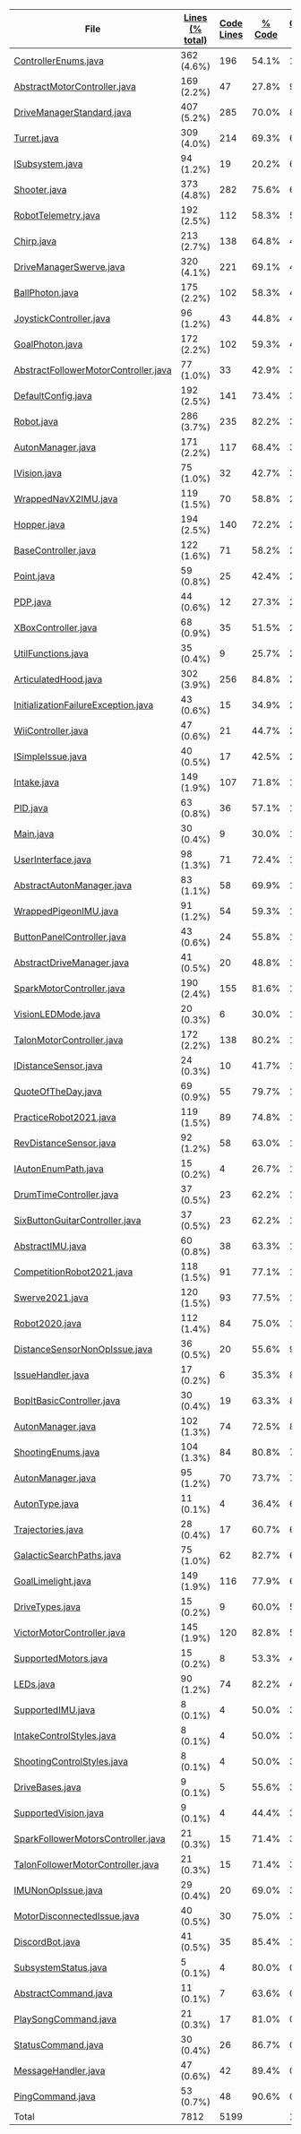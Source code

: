 
|File|[Lines (% total)](https://github.com/FRCTeam5199/Robot-Code-2021/tree/souper-secret-contraband/Statistics/LinesDescending.md/)|[Code Lines](https://github.com/FRCTeam5199/Robot-Code-2021/tree/souper-secret-contraband/Statistics/CodeDescending.md/)|[% Code](https://github.com/FRCTeam5199/Robot-Code-2021/tree/souper-secret-contraband/Statistics/ProportionCodeDescending.md/)|[Comment Lines](https://github.com/FRCTeam5199/Robot-Code-2021/tree/souper-secret-contraband/Statistics/CommentsAscending.md/)|[% Comment](https://github.com/FRCTeam5199/Robot-Code-2021/tree/souper-secret-contraband/Statistics/ProportionCommentsDescending.md/)|[Blank Lines](https://github.com/FRCTeam5199/Robot-Code-2021/tree/souper-secret-contraband/Statistics/BlanksDescending.md/)|[% Blank](https://github.com/FRCTeam5199/Robot-Code-2021/tree/souper-secret-contraband/Statistics/ProportionBlanksDescending.md/)|
| --- | --- | --- | --- | --- | --- | --- | --- |
|[ControllerEnums.java](https://github.com/FRCTeam5199/Robot-Code-2021/tree/souper-secret-contraband/src/main/java/frc/controllers/ControllerEnums.java)|362 (4.6%)|196|54.1%|110|30.4%|56|15.5%|
|[AbstractMotorController.java](https://github.com/FRCTeam5199/Robot-Code-2021/tree/souper-secret-contraband/src/main/java/frc/motors/AbstractMotorController.java)|169 (2.2%)|47|27.8%|99|58.6%|23|13.6%|
|[DriveManagerStandard.java](https://github.com/FRCTeam5199/Robot-Code-2021/tree/souper-secret-contraband/src/main/java/frc/drive/DriveManagerStandard.java)|407 (5.2%)|285|70.0%|89|21.9%|33|8.1%|
|[Turret.java](https://github.com/FRCTeam5199/Robot-Code-2021/tree/souper-secret-contraband/src/main/java/frc/ballstuff/shooting/Turret.java)|309 (4.0%)|214|69.3%|67|21.7%|28|9.1%|
|[ISubsystem.java](https://github.com/FRCTeam5199/Robot-Code-2021/tree/souper-secret-contraband/src/main/java/frc/misc/ISubsystem.java)|94 (1.2%)|19|20.2%|62|66.0%|13|13.8%|
|[Shooter.java](https://github.com/FRCTeam5199/Robot-Code-2021/tree/souper-secret-contraband/src/main/java/frc/ballstuff/shooting/Shooter.java)|373 (4.8%)|282|75.6%|62|16.6%|29|7.8%|
|[RobotTelemetry.java](https://github.com/FRCTeam5199/Robot-Code-2021/tree/souper-secret-contraband/src/main/java/frc/telemetry/RobotTelemetry.java)|192 (2.5%)|112|58.3%|54|28.1%|26|13.5%|
|[Chirp.java](https://github.com/FRCTeam5199/Robot-Code-2021/tree/souper-secret-contraband/src/main/java/frc/misc/Chirp.java)|213 (2.7%)|138|64.8%|48|22.5%|27|12.7%|
|[DriveManagerSwerve.java](https://github.com/FRCTeam5199/Robot-Code-2021/tree/souper-secret-contraband/src/main/java/frc/drive/DriveManagerSwerve.java)|320 (4.1%)|221|69.1%|48|15.0%|51|15.9%|
|[BallPhoton.java](https://github.com/FRCTeam5199/Robot-Code-2021/tree/souper-secret-contraband/src/main/java/frc/vision/camera/BallPhoton.java)|175 (2.2%)|102|58.3%|47|26.9%|26|14.9%|
|[JoystickController.java](https://github.com/FRCTeam5199/Robot-Code-2021/tree/souper-secret-contraband/src/main/java/frc/controllers/JoystickController.java)|96 (1.2%)|43|44.8%|44|45.8%|9|9.4%|
|[GoalPhoton.java](https://github.com/FRCTeam5199/Robot-Code-2021/tree/souper-secret-contraband/src/main/java/frc/vision/camera/GoalPhoton.java)|172 (2.2%)|102|59.3%|43|25.0%|27|15.7%|
|[AbstractFollowerMotorController.java](https://github.com/FRCTeam5199/Robot-Code-2021/tree/souper-secret-contraband/src/main/java/frc/motors/followers/AbstractFollowerMotorController.java)|77 (1.0%)|33|42.9%|35|45.5%|9|11.7%|
|[DefaultConfig.java](https://github.com/FRCTeam5199/Robot-Code-2021/tree/souper-secret-contraband/src/main/java/frc/robot/robotconfigs/DefaultConfig.java)|192 (2.5%)|141|73.4%|33|17.2%|18|9.4%|
|[Robot.java](https://github.com/FRCTeam5199/Robot-Code-2021/tree/souper-secret-contraband/src/main/java/frc/robot/Robot.java)|286 (3.7%)|235|82.2%|32|11.2%|19|6.6%|
|[AutonManager.java](https://github.com/FRCTeam5199/Robot-Code-2021/tree/souper-secret-contraband/src/main/java/frc/drive/auton/galacticsearch/AutonManager.java)|171 (2.2%)|117|68.4%|31|18.1%|23|13.5%|
|[IVision.java](https://github.com/FRCTeam5199/Robot-Code-2021/tree/souper-secret-contraband/src/main/java/frc/vision/camera/IVision.java)|75 (1.0%)|32|42.7%|30|40.0%|13|17.3%|
|[WrappedNavX2IMU.java](https://github.com/FRCTeam5199/Robot-Code-2021/tree/souper-secret-contraband/src/main/java/frc/telemetry/imu/WrappedNavX2IMU.java)|119 (1.5%)|70|58.8%|29|24.4%|20|16.8%|
|[Hopper.java](https://github.com/FRCTeam5199/Robot-Code-2021/tree/souper-secret-contraband/src/main/java/frc/ballstuff/intaking/Hopper.java)|194 (2.5%)|140|72.2%|29|14.9%|25|12.9%|
|[BaseController.java](https://github.com/FRCTeam5199/Robot-Code-2021/tree/souper-secret-contraband/src/main/java/frc/controllers/BaseController.java)|122 (1.6%)|71|58.2%|28|23.0%|23|18.9%|
|[Point.java](https://github.com/FRCTeam5199/Robot-Code-2021/tree/souper-secret-contraband/src/main/java/frc/drive/auton/Point.java)|59 (0.8%)|25|42.4%|27|45.8%|7|11.9%|
|[PDP.java](https://github.com/FRCTeam5199/Robot-Code-2021/tree/souper-secret-contraband/src/main/java/frc/pdp/PDP.java)|44 (0.6%)|12|27.3%|26|59.1%|6|13.6%|
|[XBoxController.java](https://github.com/FRCTeam5199/Robot-Code-2021/tree/souper-secret-contraband/src/main/java/frc/controllers/XBoxController.java)|68 (0.9%)|35|51.5%|26|38.2%|7|10.3%|
|[UtilFunctions.java](https://github.com/FRCTeam5199/Robot-Code-2021/tree/souper-secret-contraband/src/main/java/frc/misc/UtilFunctions.java)|35 (0.4%)|9|25.7%|24|68.6%|2|5.7%|
|[ArticulatedHood.java](https://github.com/FRCTeam5199/Robot-Code-2021/tree/souper-secret-contraband/src/main/java/frc/ballstuff/shooting/ArticulatedHood.java)|302 (3.9%)|256|84.8%|24|7.9%|22|7.3%|
|[InitializationFailureException.java](https://github.com/FRCTeam5199/Robot-Code-2021/tree/souper-secret-contraband/src/main/java/frc/misc/InitializationFailureException.java)|43 (0.6%)|15|34.9%|23|53.5%|5|11.6%|
|[WiiController.java](https://github.com/FRCTeam5199/Robot-Code-2021/tree/souper-secret-contraband/src/main/java/frc/controllers/WiiController.java)|47 (0.6%)|21|44.7%|21|44.7%|5|10.6%|
|[ISimpleIssue.java](https://github.com/FRCTeam5199/Robot-Code-2021/tree/souper-secret-contraband/src/main/java/frc/selfdiagnostics/ISimpleIssue.java)|40 (0.5%)|17|42.5%|20|50.0%|3|7.5%|
|[Intake.java](https://github.com/FRCTeam5199/Robot-Code-2021/tree/souper-secret-contraband/src/main/java/frc/ballstuff/intaking/Intake.java)|149 (1.9%)|107|71.8%|19|12.8%|23|15.4%|
|[PID.java](https://github.com/FRCTeam5199/Robot-Code-2021/tree/souper-secret-contraband/src/main/java/frc/misc/PID.java)|63 (0.8%)|36|57.1%|18|28.6%|9|14.3%|
|[Main.java](https://github.com/FRCTeam5199/Robot-Code-2021/tree/souper-secret-contraband/src/main/java/frc/robot/Main.java)|30 (0.4%)|9|30.0%|17|56.7%|4|13.3%|
|[UserInterface.java](https://github.com/FRCTeam5199/Robot-Code-2021/tree/souper-secret-contraband/src/main/java/frc/misc/UserInterface.java)|98 (1.3%)|71|72.4%|16|16.3%|11|11.2%|
|[AbstractAutonManager.java](https://github.com/FRCTeam5199/Robot-Code-2021/tree/souper-secret-contraband/src/main/java/frc/drive/auton/AbstractAutonManager.java)|83 (1.1%)|58|69.9%|15|18.1%|10|12.0%|
|[WrappedPigeonIMU.java](https://github.com/FRCTeam5199/Robot-Code-2021/tree/souper-secret-contraband/src/main/java/frc/telemetry/imu/WrappedPigeonIMU.java)|91 (1.2%)|54|59.3%|15|16.5%|22|24.2%|
|[ButtonPanelController.java](https://github.com/FRCTeam5199/Robot-Code-2021/tree/souper-secret-contraband/src/main/java/frc/controllers/ButtonPanelController.java)|43 (0.6%)|24|55.8%|14|32.6%|5|11.6%|
|[AbstractDriveManager.java](https://github.com/FRCTeam5199/Robot-Code-2021/tree/souper-secret-contraband/src/main/java/frc/drive/AbstractDriveManager.java)|41 (0.5%)|20|48.8%|14|34.1%|7|17.1%|
|[SparkMotorController.java](https://github.com/FRCTeam5199/Robot-Code-2021/tree/souper-secret-contraband/src/main/java/frc/motors/SparkMotorController.java)|190 (2.4%)|155|81.6%|14|7.4%|21|11.1%|
|[VisionLEDMode.java](https://github.com/FRCTeam5199/Robot-Code-2021/tree/souper-secret-contraband/src/main/java/frc/vision/camera/VisionLEDMode.java)|20 (0.3%)|6|30.0%|13|65.0%|1|5.0%|
|[TalonMotorController.java](https://github.com/FRCTeam5199/Robot-Code-2021/tree/souper-secret-contraband/src/main/java/frc/motors/TalonMotorController.java)|172 (2.2%)|138|80.2%|13|7.6%|21|12.2%|
|[IDistanceSensor.java](https://github.com/FRCTeam5199/Robot-Code-2021/tree/souper-secret-contraband/src/main/java/frc/vision/distancesensor/IDistanceSensor.java)|24 (0.3%)|10|41.7%|11|45.8%|3|12.5%|
|[QuoteOfTheDay.java](https://github.com/FRCTeam5199/Robot-Code-2021/tree/souper-secret-contraband/src/main/java/frc/misc/QuoteOfTheDay.java)|69 (0.9%)|55|79.7%|11|15.9%|3|4.3%|
|[PracticeRobot2021.java](https://github.com/FRCTeam5199/Robot-Code-2021/tree/souper-secret-contraband/src/main/java/frc/robot/robotconfigs/twentyone/PracticeRobot2021.java)|119 (1.5%)|89|74.8%|11|9.2%|19|16.0%|
|[RevDistanceSensor.java](https://github.com/FRCTeam5199/Robot-Code-2021/tree/souper-secret-contraband/src/main/java/frc/vision/distancesensor/RevDistanceSensor.java)|92 (1.2%)|58|63.0%|11|12.0%|23|25.0%|
|[IAutonEnumPath.java](https://github.com/FRCTeam5199/Robot-Code-2021/tree/souper-secret-contraband/src/main/java/frc/drive/auton/IAutonEnumPath.java)|15 (0.2%)|4|26.7%|10|66.7%|1|6.7%|
|[DrumTimeController.java](https://github.com/FRCTeam5199/Robot-Code-2021/tree/souper-secret-contraband/src/main/java/frc/controllers/DrumTimeController.java)|37 (0.5%)|23|62.2%|10|27.0%|4|10.8%|
|[SixButtonGuitarController.java](https://github.com/FRCTeam5199/Robot-Code-2021/tree/souper-secret-contraband/src/main/java/frc/controllers/SixButtonGuitarController.java)|37 (0.5%)|23|62.2%|10|27.0%|4|10.8%|
|[AbstractIMU.java](https://github.com/FRCTeam5199/Robot-Code-2021/tree/souper-secret-contraband/src/main/java/frc/telemetry/imu/AbstractIMU.java)|60 (0.8%)|38|63.3%|10|16.7%|12|20.0%|
|[CompetitionRobot2021.java](https://github.com/FRCTeam5199/Robot-Code-2021/tree/souper-secret-contraband/src/main/java/frc/robot/robotconfigs/twentyone/CompetitionRobot2021.java)|118 (1.5%)|91|77.1%|10|8.5%|17|14.4%|
|[Swerve2021.java](https://github.com/FRCTeam5199/Robot-Code-2021/tree/souper-secret-contraband/src/main/java/frc/robot/robotconfigs/twentyone/Swerve2021.java)|120 (1.5%)|93|77.5%|10|8.3%|17|14.2%|
|[Robot2020.java](https://github.com/FRCTeam5199/Robot-Code-2021/tree/souper-secret-contraband/src/main/java/frc/robot/robotconfigs/twentytwenty/Robot2020.java)|112 (1.4%)|84|75.0%|10|8.9%|18|16.1%|
|[DistanceSensorNonOpIssue.java](https://github.com/FRCTeam5199/Robot-Code-2021/tree/souper-secret-contraband/src/main/java/frc/selfdiagnostics/DistanceSensorNonOpIssue.java)|36 (0.5%)|20|55.6%|9|25.0%|7|19.4%|
|[IssueHandler.java](https://github.com/FRCTeam5199/Robot-Code-2021/tree/souper-secret-contraband/src/main/java/frc/selfdiagnostics/IssueHandler.java)|17 (0.2%)|6|35.3%|8|47.1%|3|17.6%|
|[BopItBasicController.java](https://github.com/FRCTeam5199/Robot-Code-2021/tree/souper-secret-contraband/src/main/java/frc/controllers/BopItBasicController.java)|30 (0.4%)|19|63.3%|8|26.7%|3|10.0%|
|[AutonManager.java](https://github.com/FRCTeam5199/Robot-Code-2021/tree/souper-secret-contraband/src/main/java/frc/drive/auton/galacticsearchscam/AutonManager.java)|102 (1.3%)|74|72.5%|8|7.8%|20|19.6%|
|[ShootingEnums.java](https://github.com/FRCTeam5199/Robot-Code-2021/tree/souper-secret-contraband/src/main/java/frc/ballstuff/shooting/ShootingEnums.java)|104 (1.3%)|84|80.8%|7|6.7%|13|12.5%|
|[AutonManager.java](https://github.com/FRCTeam5199/Robot-Code-2021/tree/souper-secret-contraband/src/main/java/frc/drive/auton/followtrajectory/AutonManager.java)|95 (1.2%)|70|73.7%|7|7.4%|18|18.9%|
|[AutonType.java](https://github.com/FRCTeam5199/Robot-Code-2021/tree/souper-secret-contraband/src/main/java/frc/drive/auton/AutonType.java)|11 (0.1%)|4|36.4%|6|54.5%|1|9.1%|
|[Trajectories.java](https://github.com/FRCTeam5199/Robot-Code-2021/tree/souper-secret-contraband/src/main/java/frc/drive/auton/followtrajectory/Trajectories.java)|28 (0.4%)|17|60.7%|6|21.4%|5|17.9%|
|[GalacticSearchPaths.java](https://github.com/FRCTeam5199/Robot-Code-2021/tree/souper-secret-contraband/src/main/java/frc/drive/auton/galacticsearch/GalacticSearchPaths.java)|75 (1.0%)|62|82.7%|6|8.0%|7|9.3%|
|[GoalLimelight.java](https://github.com/FRCTeam5199/Robot-Code-2021/tree/souper-secret-contraband/src/main/java/frc/vision/camera/GoalLimelight.java)|149 (1.9%)|116|77.9%|6|4.0%|27|18.1%|
|[DriveTypes.java](https://github.com/FRCTeam5199/Robot-Code-2021/tree/souper-secret-contraband/src/main/java/frc/drive/DriveTypes.java)|15 (0.2%)|9|60.0%|5|33.3%|1|6.7%|
|[VictorMotorController.java](https://github.com/FRCTeam5199/Robot-Code-2021/tree/souper-secret-contraband/src/main/java/frc/motors/VictorMotorController.java)|145 (1.9%)|120|82.8%|5|3.4%|20|13.8%|
|[SupportedMotors.java](https://github.com/FRCTeam5199/Robot-Code-2021/tree/souper-secret-contraband/src/main/java/frc/motors/SupportedMotors.java)|15 (0.2%)|8|53.3%|4|26.7%|3|20.0%|
|[LEDs.java](https://github.com/FRCTeam5199/Robot-Code-2021/tree/souper-secret-contraband/src/main/java/frc/misc/LEDs.java)|90 (1.2%)|74|82.2%|4|4.4%|12|13.3%|
|[SupportedIMU.java](https://github.com/FRCTeam5199/Robot-Code-2021/tree/souper-secret-contraband/src/main/java/frc/telemetry/imu/SupportedIMU.java)|8 (0.1%)|4|50.0%|3|37.5%|1|12.5%|
|[IntakeControlStyles.java](https://github.com/FRCTeam5199/Robot-Code-2021/tree/souper-secret-contraband/src/main/java/frc/ballstuff/intaking/IntakeControlStyles.java)|8 (0.1%)|4|50.0%|3|37.5%|1|12.5%|
|[ShootingControlStyles.java](https://github.com/FRCTeam5199/Robot-Code-2021/tree/souper-secret-contraband/src/main/java/frc/ballstuff/shooting/ShootingControlStyles.java)|8 (0.1%)|4|50.0%|3|37.5%|1|12.5%|
|[DriveBases.java](https://github.com/FRCTeam5199/Robot-Code-2021/tree/souper-secret-contraband/src/main/java/frc/drive/DriveBases.java)|9 (0.1%)|5|55.6%|3|33.3%|1|11.1%|
|[SupportedVision.java](https://github.com/FRCTeam5199/Robot-Code-2021/tree/souper-secret-contraband/src/main/java/frc/vision/camera/SupportedVision.java)|9 (0.1%)|4|44.4%|3|33.3%|2|22.2%|
|[SparkFollowerMotorsController.java](https://github.com/FRCTeam5199/Robot-Code-2021/tree/souper-secret-contraband/src/main/java/frc/motors/followers/SparkFollowerMotorsController.java)|21 (0.3%)|15|71.4%|3|14.3%|3|14.3%|
|[TalonFollowerMotorController.java](https://github.com/FRCTeam5199/Robot-Code-2021/tree/souper-secret-contraband/src/main/java/frc/motors/followers/TalonFollowerMotorController.java)|21 (0.3%)|15|71.4%|3|14.3%|3|14.3%|
|[IMUNonOpIssue.java](https://github.com/FRCTeam5199/Robot-Code-2021/tree/souper-secret-contraband/src/main/java/frc/selfdiagnostics/IMUNonOpIssue.java)|29 (0.4%)|20|69.0%|3|10.3%|6|20.7%|
|[MotorDisconnectedIssue.java](https://github.com/FRCTeam5199/Robot-Code-2021/tree/souper-secret-contraband/src/main/java/frc/selfdiagnostics/MotorDisconnectedIssue.java)|40 (0.5%)|30|75.0%|3|7.5%|7|17.5%|
|[DiscordBot.java](https://github.com/FRCTeam5199/Robot-Code-2021/tree/souper-secret-contraband/src/main/java/frc/discordbot/DiscordBot.java)|41 (0.5%)|35|85.4%|1|2.4%|5|12.2%|
|[SubsystemStatus.java](https://github.com/FRCTeam5199/Robot-Code-2021/tree/souper-secret-contraband/src/main/java/frc/misc/SubsystemStatus.java)|5 (0.1%)|4|80.0%|0|0.0%|1|20.0%|
|[AbstractCommand.java](https://github.com/FRCTeam5199/Robot-Code-2021/tree/souper-secret-contraband/src/main/java/frc/discordbot/commands/AbstractCommand.java)|11 (0.1%)|7|63.6%|0|0.0%|4|36.4%|
|[PlaySongCommand.java](https://github.com/FRCTeam5199/Robot-Code-2021/tree/souper-secret-contraband/src/main/java/frc/discordbot/commands/PlaySongCommand.java)|21 (0.3%)|17|81.0%|0|0.0%|4|19.0%|
|[StatusCommand.java](https://github.com/FRCTeam5199/Robot-Code-2021/tree/souper-secret-contraband/src/main/java/frc/discordbot/commands/StatusCommand.java)|30 (0.4%)|26|86.7%|0|0.0%|4|13.3%|
|[MessageHandler.java](https://github.com/FRCTeam5199/Robot-Code-2021/tree/souper-secret-contraband/src/main/java/frc/discordbot/MessageHandler.java)|47 (0.6%)|42|89.4%|0|0.0%|5|10.6%|
|[PingCommand.java](https://github.com/FRCTeam5199/Robot-Code-2021/tree/souper-secret-contraband/src/main/java/frc/discordbot/commands/PingCommand.java)|53 (0.7%)|48|90.6%|0|0.0%|5|9.4%|
|Total|7812|5199| |1610| |1003| |